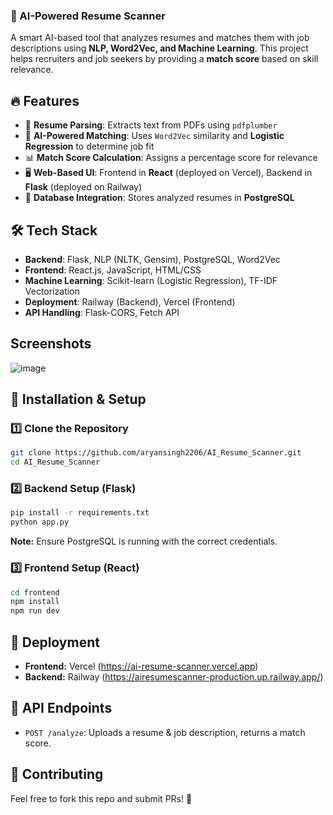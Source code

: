 
### 🚀 AI-Powered Resume Scanner

A smart AI-based tool that analyzes resumes and matches them with job descriptions using **NLP, Word2Vec, and Machine Learning**. This project helps recruiters and job seekers by providing a **match score** based on skill relevance.

## 🔥 Features
- 📄 **Resume Parsing**: Extracts text from PDFs using `pdfplumber`
- 🧠 **AI-Powered Matching**: Uses `Word2Vec` similarity and **Logistic Regression** to determine job fit
- 📊 **Match Score Calculation**: Assigns a percentage score for relevance
- 🖥 **Web-Based UI**: Frontend in **React** (deployed on Vercel), Backend in **Flask** (deployed on Railway)
- 📡 **Database Integration**: Stores analyzed resumes in **PostgreSQL**

## 🛠 Tech Stack
- **Backend**: Flask, NLP (NLTK, Gensim), PostgreSQL, Word2Vec
- **Frontend**: React.js, JavaScript, HTML/CSS
- **Machine Learning**: Scikit-learn (Logistic Regression), TF-IDF Vectorization
- **Deployment**: Railway (Backend), Vercel (Frontend)
- **API Handling**: Flask-CORS, Fetch API

## Screenshots
![image](https://github.com/user-attachments/assets/aef99674-c679-431b-a84f-aacc9cd9f2f6)


## 🚀 Installation & Setup

### 1️⃣ Clone the Repository
```sh
git clone https://github.com/aryansingh2206/AI_Resume_Scanner.git
cd AI_Resume_Scanner
```

### 2️⃣ Backend Setup (Flask)
```sh
pip install -r requirements.txt
python app.py
```
**Note:** Ensure PostgreSQL is running with the correct credentials.

### 3️⃣ Frontend Setup (React)
```sh
cd frontend
npm install
npm run dev
```

## 📡 Deployment
- **Frontend:** Vercel (https://ai-resume-scanner.vercel.app)
- **Backend:** Railway (https://airesumescanner-production.up.railway.app/)

## 📜 API Endpoints
- `POST /analyze`: Uploads a resume & job description, returns a match score.

## 🤝 Contributing
Feel free to fork this repo and submit PRs! 🚀

